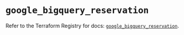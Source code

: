 # `google_bigquery_reservation`

Refer to the Terraform Registry for docs: [`google_bigquery_reservation`](https://registry.terraform.io/providers/hashicorp/google/5.43.1/docs/resources/bigquery_reservation).
